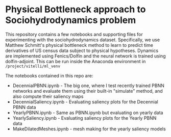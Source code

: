 # Physical Bottleneck approach to Sociohydrodynamics problem

This repository contains a few notebooks and supporting files for experimenting with the sociohydrodynamics dataset. 
Specifically, we use Matthew Schmitt's physical bottleneck method to learn to predict time derivatives of US census data subject to physical hypotheses.
Dynamics are implemented using Fenics/Dolfin and the neural network is trained using dolfin-adjoint. 
This can be run inside the Anaconda environment in `/project/vitelli/ml_venv`

The notebooks contained in this repo are:
- DecennialPBNN.ipynb - The big one, where I test recently trained PBNN networks and evaluate them using their built-in "simulate" method, and also compute their saliency maps
- DecennialSaliency.ipynb - Evaluating saliency plots for the Decennial PBNN data
- YearlyPBNN.ipynb - Same as PBNN.ipynb but evaluating on yearly data
- YearlySaliency.ipynb - Evaluating saliency plots for the Yearly PBNN data
- MakeDilatedMeshes.ipynb - mesh making for the yearly saliency models
